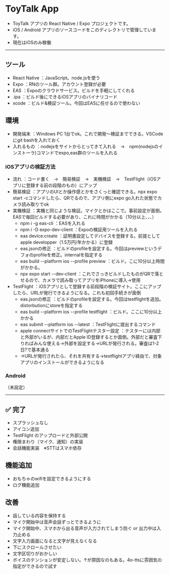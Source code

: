 # ToyTalk App

- ToyTalk アプリの React Native / Expo プロジェクトです。
- iOS / Android アプリのソースコードをこのディレクトリで管理しています。
- 現在はiOSのみ稼働

---
## ツール
- React Native	：JavaScript。node.jsを使う
- Expo          ：RNのツール群。アカウント登録が必要
- EAS			      ：Expoのクラウドサービス。ビルドを手軽にしてくれる
- .ipa			    ：ビルド後にできるiOSアプリのバイナリコード
- xcode			    ：ビルド&検証ツール。今回はEASに任せるので使わない

## 環境
- 開発端末       ：Windows PC 1台でok。これで開発～検証までできる。VSCodeにgit bashを入れておく
- 入れるもの     ：nodejsをサイトからとってきて入れる　→　npm(nodejsのインストーラ)コマンドでexpo,eas群のツールを入れる

### iOSアプリの検証方法
- 流れ          ：コード書く　→　簡易検証　→　実機検証　→　TestFlight（iOSアプリに登録する前の段階のもの）にアップ
- 簡易検証       ：アプリのUIとか操作感とかをさくっと確認できる。npx expo start -cコマンドしたら、QRでるので、アプリ側にexpo go入れた状態でカメラ読み取りでok
- 実機検証       ：実機と同じような検証。マイクとかはここで。事前設定が面倒。EASで毎回ビルドする必要があり、これに時間がかかる（10分以上、、、）
  - npm i -g eas-cli             ：EASを入れる
  - npm i -D expo-dev-client     ：Expoの検証用ツールを入れる
  - eas device:create            ：証明書設定してデバイスを登録する。前提としてapple developper（1.5万円/年かかる）に登録
  - eas.jsonの修正               ：ビルドのprofileを設定する。今回はpreviewというデフォのprofileを修正。internalを指定する
  - eas build --platform ios --profile preview    ：ビルド。こに10分以上時間がかかる。
  - npx expo start --dev-client  ：これでさっきビルドしたものがQRで落とせるので、カメラで読み取ってアプリをiPhoneに導入→使用
- TestFlight    ：iOSアプリとして登録する前段階の検証サイト。ここにアップしたら、URLが発行できるようになる。これも初回手続きが面倒
  - eas.jsonの修正               ：ビルドのprofileを設定する。今回はtestflightを追加。distorbutionにstoreを指定する
  - eas build --platform ios --profile testflight   ：ビルド。ここに10分以上かかる
  - eas submit --platform ios --latest  ：TestFlightに提出するコマンド
  - apple connectサイトでのTestFlightテスター設定      ：テスターには内部と外部がいるが、内部だとApple ID登録するとか面倒。外部だと審査下りればみんな使える→外部を設定する→URLが発行される。審査は1-2日?で基本通る
  - →URLが発行されたら、それを共有する→testflightアプリ経由で、対象アプリのインストールができるようになる

### Android

（未設定）

---

## ✅ 完了
* スプラッシュなし
* アイコン追加
* TestFlight のアップロードと外部公開
* 権限まわり（マイク、通知）の実装
* 会話機能実装　※STTはスマホ依存

## 機能追加
* おもちゃのwifiを設定できるようにする
* ログ機能追加

## 改善
* 話している内容を保持する
* マイク開始中は音声会話ずっとできるように
* マイク開始中、スマホから出る音声が入力されてしまう防ぐ or 出力中は入力止める
* 文字入力画面になると文字が見えなくなる
* 下にスクロールさせたい
* 文字区切りがおかしい
* ボイスのテンションが安定しない。↑が原因なのもある。4o-ttsに雰囲気の指定ができるので試す

```

